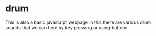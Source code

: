 # drum
This is also a basic javascript webpage in this there are various drum sounds that we can here by key pressing or using buttons 
